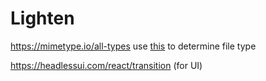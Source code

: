 # Lighten

https://mimetype.io/all-types 
use [this](https://gist.github.com/rayrutjes/db9b9ea8e02255d62ce2?permalink_comment_id=3418419#gistcomment-3418419) to determine file type

https://headlessui.com/react/transition (for UI)